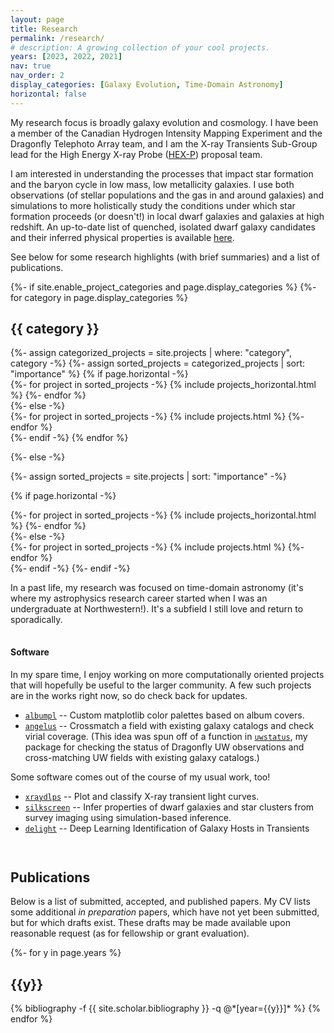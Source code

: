 ```yaml
---
layout: page
title: Research
permalink: /research/
# description: A growing collection of your cool projects.
years: [2023, 2022, 2021]
nav: true
nav_order: 2
display_categories: [Galaxy Evolution, Time-Domain Astronomy]
horizontal: false
---
```


My research focus is broadly galaxy evolution and cosmology. I have been a member of the Canadian Hydrogen Intensity Mapping Experiment and the Dragonfly Telephoto Array team, and I am the X-ray Transients Sub-Group lead for the High Energy X-ray Probe ([HEX-P](https://hexp.org)) proposal team.

I am interested in understanding the processes that impact star formation and the baryon cycle in low mass, low metallicity galaxies. I use both observations (of stellar populations and the gas in and around galaxies) and simulations to more holistically study the conditions under which star formation proceeds (or doesn't!) in local dwarf galaxies and galaxies at high redshift. An up-to-date list of quenched, isolated dwarf galaxy candidates and their inferred physical properties is available [here](https://avapolzin.github.io/projects/quench_list/).

See below for some research highlights (with brief summaries) and a list of publications.


<!-- pages/projects.md -->
<div class="projects">
{%- if site.enable_project_categories and page.display_categories %}
  <!-- Display categorized projects -->
  {%- for category in page.display_categories %}
  <h2 class="category">{{ category }}</h2>
  {%- assign categorized_projects = site.projects | where: "category", category -%}
  {%- assign sorted_projects = categorized_projects | sort: "importance" %}
  <!-- Generate cards for each project -->
  {% if page.horizontal -%}
  <div class="container">
    <div class="row row-cols-2">
    {%- for project in sorted_projects -%}
      {% include projects_horizontal.html %}
    {%- endfor %}
    </div>
  </div>
  {%- else -%}
  <div class="grid">
    {%- for project in sorted_projects -%}
      {% include projects.html %}
    {%- endfor %}
  </div>
  {%- endif -%}
  {% endfor %}

{%- else -%}
<!-- Display projects without categories -->
  {%- assign sorted_projects = site.projects | sort: "importance" -%}
  <!-- Generate cards for each project -->
  {% if page.horizontal -%}
  <div class="container">
    <div class="row row-cols-2">
    {%- for project in sorted_projects -%}
      {% include projects_horizontal.html %}
    {%- endfor %}
    </div>
  </div>
  {%- else -%}
  <div class="grid">
    {%- for project in sorted_projects -%}
      {% include projects.html %}
    {%- endfor %}
  </div>
  {%- endif -%}
{%- endif -%}
</div>

In a past life, my research was focused on time-domain astronomy (it's where my astrophysics research career started when I was an undergraduate at Northwestern!). It's a subfield I still love and return to sporadically.
<!-- I started my astrophysics research career in time-domain astronomy when I was an undergraduate at Northwestern. It's a subfield I love and return to sporadically. Two of the projects came out of my time at NU, while the third (at right) came about as a result of my participation in the (2021) La Serena School for Data Science. -->

<hr style="height:1px; visibility:hidden;" />

#### Software

In my spare time, I enjoy working on more computationally oriented projects that will hopefully be useful to the larger community. A few such projects are in the works right now, so do check back for updates.
- [`albumpl`](https://github.com/avapolzin/albumpl) -- Custom matplotlib color palettes based on album covers.
- [`angelus`](https://github.com/avapolzin/angelus) -- Crossmatch a field with existing galaxy catalogs and check virial coverage. (This idea was spun off of a function in [`uwstatus`](https://github.com/avapolzin/UWSStatusSearch), my package for checking the status of Dragonfly UW observations and cross-matching UW fields with existing galaxy catalogs.)
<!-- - [`teltrace`](https://github.com/ben-sappey/teltrace) -- Recover temperature and pressure of exoplanet atmospheres from Voigt profile fitting of telluric lines. (Made during Code/Astro 2023.) -->

Some software comes out of the course of my usual work, too!
- [`xraydlps`](https://github.com/avapolzin/X-rayLCs) -- Plot and classify X-ray transient light curves.
- [`silkscreen`](https://github.com/tbmiller-astro/silkscreen) -- Infer properties of dwarf galaxies and star clusters from survey imaging using simulation-based inference.
- [`delight`](https://github.com/fforster/DELIGHT) -- Deep Learning Identification of Galaxy Hosts in Transients

<hr style="height:15px; visibility:hidden;" />

## Publications

Below is a list of submitted, accepted, and published papers. My CV lists some additional *in preparation* papers, which have not yet been submitted, but for which drafts exist. These drafts may be made available upon reasonable request (as for fellowship or grant evaluation).

<!-- _pages/publications.md -->
<div class="publications">

{%- for y in page.years %}
  <h2 class="year">{{y}}</h2>
  {% bibliography -f {{ site.scholar.bibliography }} -q @*[year={{y}}]* %}
{% endfor %}

</div>
